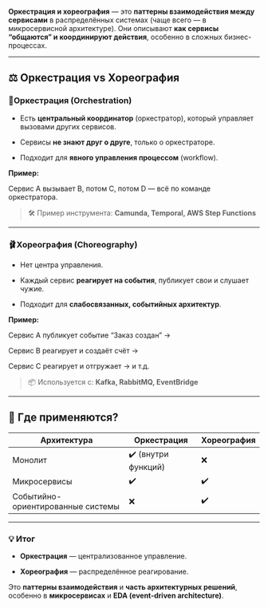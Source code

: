 **Оркестрация и хореография** — это **паттерны взаимодействия между сервисами** в распределённых системах (чаще всего — в микросервисной архитектуре). Они описывают **как сервисы “общаются” и координируют действия**, особенно в сложных бизнес-процессах.

---

## **⚖️ Оркестрация vs Хореография**

  

### **🔧Оркестрация (Orchestration)**

- Есть **центральный координатор** (оркестратор), который управляет вызовами других сервисов.
    
- Сервисы **не знают друг о друге**, только о оркестраторе.
    
- Подходит для **явного управления процессом** (workflow).
  

**Пример:**

Сервис A вызывает B, потом C, потом D — всё по команде оркестратора.

  

> 🛠 Пример инструмента: **Camunda, Temporal, AWS Step Functions**

---

### **🩰Хореография (Choreography)**

- Нет центра управления.
    
- Каждый сервис **реагирует на события**, публикует свои и слушает чужие.
    
- Подходит для **слабосвязанных, событийных архитектур**.

  

**Пример:**

Сервис A публикует событие “Заказ создан” →

Сервис B реагирует и создаёт счёт →

Сервис C реагирует и отгружает → и т.д.

  

> 📦 Используется с: **Kafka, RabbitMQ, EventBridge**

---

## **📌 Где применяются?**

|**Архитектура**|**Оркестрация**|**Хореография**|
|---|---|---|
|Монолит|✔️ (внутри функций)|❌|
|Микросервисы|✔️|✔️|
|Событийно-ориентированные системы|❌|✔️|

  

---

### **💡 Итог**

- **Оркестрация** — централизованное управление.
    
- **Хореография** — распределённое реагирование.

  

Это **паттерны взаимодействия** и **часть архитектурных решений**, особенно в **микросервисах** и **EDA (event-driven architecture)**.